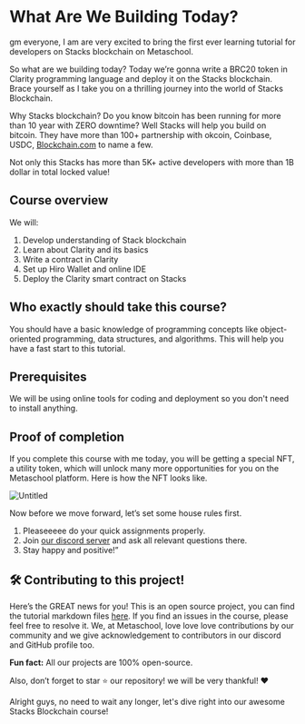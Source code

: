 # What Are We Building Today?

gm everyone, I am are very excited to bring the first ever learning tutorial for developers on Stacks blockchain on Metaschool.

So what are we building today? Today we’re gonna write a BRC20 token in Clarity programming language and deploy it on the Stacks blockchain. Brace yourself as I take you on a thrilling journey into the world of Stacks Blockchain.

Why Stacks blockchain? Do you know bitcoin has been running for more than 10 year with ZERO downtime? Well Stacks will help you build on bitcoin. They have more than 100+ partnership with okcoin, Coinbase, USDC, [Blockchain.com](http://Blockchain.com) to name a few.

Not only this Stacks has more than 5K+ active developers with more than 1B dollar in total locked value!

## Course overview

We will:

1. Develop understanding of Stack blockchain
2. Learn about Clarity and its basics
3. Write a contract in Clarity
4. Set up Hiro Wallet and online IDE
5. Deploy the Clarity smart contract on Stacks

## Who exactly should take this course?

You should have a basic knowledge of programming concepts like object-oriented programming, data structures, and algorithms. This will help you have a fast start to this tutorial.

## Prerequisites

We will be using online tools for coding and deployment so you don't need to install anything.

## Proof of completion

If you complete this course with me today, you will be getting a special NFT, a utility token, which will unlock many more opportunities for you on the Metaschool platform. Here is how the NFT looks like.

![Untitled](https://github.com/0xmetaschool/Learning-Projects/assets/129931419/39ec7f2b-da59-4a3c-b81f-90e3fe8c50c4)

Now before we move forward, let’s set some house rules first.

1. Pleaseeeee do your quick assignments properly.
2. Join [our discord server](https://discord.gg/vbVMUwXWgc) and ask all relevant questions there.
3. Stay happy and positive!”

## 🛠 Contributing to this project!

Here’s the GREAT news for you! This is an open source project, you can find the tutorial markdown files [here](https://github.com/0xmetaschool/Learning-Projects). If you find an issues in the course, please feel free to resolve it.
We, at Metaschool, love love love contributions by our community and we give acknowledgement to contributors in our discord and GitHub profile too.

**Fun fact:** All our projects are 100% open-source.

Also, don’t forget to star ⭐️ our repository! we will be very thankful! ♥️

Alright guys, no need to wait any longer, let's dive right into our awesome Stacks Blockchain course!
